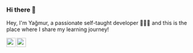 ### Hi there 👋


Hey, I'm Yağmur, a passionate self-taught developer 👩🏼‍💻 and this is the place where I share my learning journey!

[<img align="left" height="24" width="24" src="https://cdn.jsdelivr.net/npm/simple-icons@v4/icons/linkedin.svg" />][linkedin]
[<img align="left" height="24" width="24" src="https://cdn.jsdelivr.net/npm/simple-icons@v4/icons/discord.svg" />][discord]

[linkedin]: https://www.linkedin.com/in/yagmurpolat/
[discord]: https://discordapp.com/users/794946797155123232





<!--
**yumarcik/yumarcik** is a ✨ _special_ ✨ repository because its `README.md` (this file) appears on your GitHub profile.

Here are some ideas to get you started:

- 🔭 I’m currently working on ...
- 🌱 I’m currently learning ...
- 👯 I’m looking to collaborate on ...
- 🤔 I’m looking for help with ...
- 💬 Ask me about ...
- 📫 How to reach me: ...
- 😄 Pronouns: ...
- ⚡ Fun fact: ...
-->
